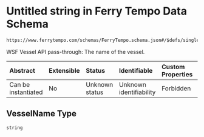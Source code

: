# Untitled string in Ferry Tempo Data Schema

```txt
https://www.ferrytempo.com/schemas/FerryTempo.schema.json#/$defs/singleBoatData/properties/VesselName
```

WSF Vessel API pass-through: The name of the vessel.

| Abstract            | Extensible | Status         | Identifiable            | Custom Properties | Additional Properties | Access Restrictions | Defined In                                                                           |
| :------------------ | :--------- | :------------- | :---------------------- | :---------------- | :-------------------- | :------------------ | :----------------------------------------------------------------------------------- |
| Can be instantiated | No         | Unknown status | Unknown identifiability | Forbidden         | Allowed               | none                | [FerryTempo.schema.json\*](../schemas/FerryTempo.schema.json "open original schema") |

## VesselName Type

`string`

